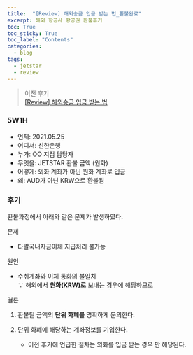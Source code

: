 ```yaml
---
title:  "[Review] 해외송금 입금 받는 법_환불완료"
excerpt: 해외 항공사 항공권 환불후기
toc: True
toc_sticky: True
toc_label: "Contents"
categories:
  - blog
tags:
  - jetstar
  - review
---
```


> 이전 후기  
> [[Review] 해외송금 입금 받는 법](https://suzinee.github.io/archives/blog/from-jetstar-to-my-account/)

### 5W1H

- 언제: 2021.05.25
- 어디서: 신한은행
- 누가: OO 지점 담당자
- 무엇을: JETSTAR 환불 금액 (원화)
- 어떻게: 외화 계좌가 아닌 원화 계좌로 입금
- 왜: AUD가 아닌 KRW으로 환불됨

### 후기

환불과정에서 아래와 같은 문제가 발생하였다.

문제  
- 타발국내자금이체 지급처리 불가능

원인
- 수취계좌와 이체 통화의 불일치  
$\because$ 해외에서 __원화(KRW)로__ 보내는 경우에 해당하므로

결론  
1. 환불될 금액의 __단위 화폐를__ 명확하게 문의한다. 
2. 단위 화폐에 해당하는 계좌정보를 기입한다.



    * 이전 후기에 언급한 절차는 외화를 입금 받는 경우 만 해당된다.
